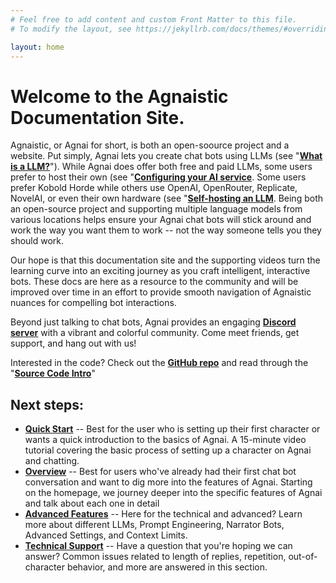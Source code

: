 ```yaml
---
# Feel free to add content and custom Front Matter to this file.
# To modify the layout, see https://jekyllrb.com/docs/themes/#overriding-theme-defaults

layout: home
---
```


# Welcome to the Agnaistic Documentation Site.

Agnaistic, or Agnai for short, is both an open-soource project and a website.  Put simply, Agnai lets you create chat bots using LLMs (see "**[What is a LLM?](/what-is-an-llm)**").  While Agnai does offer both free and paid LLMs, some users prefer to host their own (see "**[Configuring your AI service](/configuring-your-ai-service")**.  Some users prefer Kobold Horde while others use OpenAI, OpenRouter, Replicate, NovelAI, or even their own hardware (see "**[Self-hosting an LLM](/self-hosting-an-llm")**.  Being both an open-source project and supporting multiple language models from various locations helps ensure your Agnai chat bots will stick around and work the way you want them to work -- not the way someone tells you they should work.

Our hope is that this documentation site and the supporting videos turn the learning curve into an exciting journey as you craft intelligent, interactive bots. These docs are here as a resource to the community and will be improved over time in an effort to provide smooth navigation of Agnaistic nuances for compelling bot interactions.

Beyond just talking to chat bots, Agnai provides an engaging **[Discord server](https://agnai.chat/discord)** with a vibrant and colorful community.  Come meet friends, get support, and hang out with us!

Interested in the code? Check out the **[GitHub repo](https://github.com/agnaistic/agnai)** and read through the "**[Source Code Intro](/source-code-intro)**"

## Next steps:
* **[Quick Start](/quick-start)** -- Best for the user who is setting up their first character or wants a quick introduction to the basics of Agnai.  A 15-minute video tutorial covering the basic process of setting up a character on Agnai and chatting.
* **[Overview](/overview)** -- Best for users who've already had their first chat bot conversation and want to dig more into the features of Agnai.  Starting on the homepage, we journey deeper into the specific features of Agnai and talk about each one in detail
* **[Advanced Features](/advanced-features)** -- Here for the technical and advanced?  Learn more about different LLMs, Prompt Engineering, Narrator Bots, Advanced Settings, and Context Limits.
* **[Technical Support](/technical-support)** -- Have a question that you're hoping we can answer?  Common issues related to length of replies, repetition, out-of-character behavior, and more are answered in this section.
